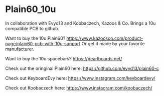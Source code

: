 # Plain60_10u
In collaboration with Evyd13 and Koobaczech, Kazoos &amp; Co. Brings a 10u compatible PCB to github.

Want to buy the 10u Plain60? https://www.kazoosco.com/product-page/plain60-pcb-with-10u-support
Or get it made by your favorite manufacturer.

Want to buy the 10u spacebars? https://pearlboards.net/

Check out the oringinal Plain60 here: https://github.com/evyd13/plain60-c

Check out KeyboardEvy here: https://www.instagram.com/keyboardevy/

Check out Koobaczech here: https://www.instagram.com/koobaczech/
